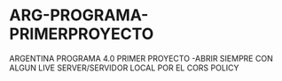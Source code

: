 # ARG-PROGRAMA-PRIMERPROYECTO
ARGENTINA PROGRAMA 4.0 PRIMER PROYECTO
-ABRIR SIEMPRE CON ALGUN LIVE SERVER/SERVIDOR LOCAL POR EL CORS POLICY 
